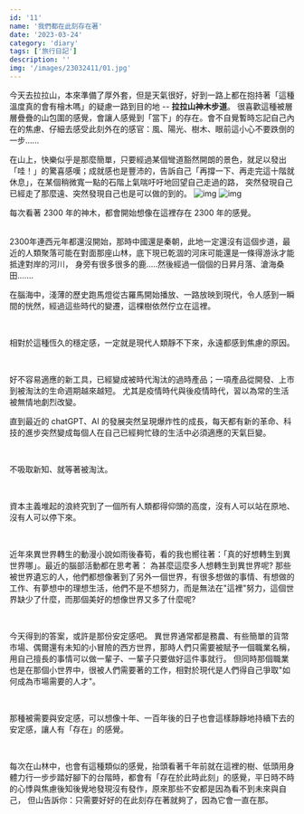 ```yaml
---
id: '11'
name: '我們都在此刻存在著'
date: '2023-03-24'
category: 'diary'
tags: ['旅行日記']
description: ''
img: '/images/23032411/01.jpg'
---
```


今天去拉拉山，本來準備了厚外套，但是天氣很好，好到一路上都在抱持著「這種溫度真的會有檜木嗎」的疑慮一路到目的地 -- **拉拉山神木步道**。
很喜歡這種被層層疊疊的山包圍的感覺，會讓人感覺到「當下」的存在。會不自覺暫時忘記自己內在的焦慮、仔細去感受此刻外在的感官：風、陽光、樹木、眼前這小心不要跌倒的一步......

在山上，快樂似乎是那麼簡單，只要經過某個彎道豁然開朗的景色，就足以發出「哇！」的驚喜感嘆；成就感也是豐沛的，告訴自己「再撐一下、再走完這十階就休息」，在某個稍微寬一點的石階上氣喘吁吁地回望自己走過的路，
突然發現自己已經走了那麼遠、突然發現自己也是可以做的到的。
![img](/images/23032411/02.jpg)
![img](/images/23032411/03.jpg)

每次看著 2300 年的神木，都會開始想像在這裡存在 2300 年的感覺。

<br/>
2300年連西元年都還沒開始，那時中國還是秦朝，此地一定還沒有這個步道，最近的人類聚落可能在對面那座山林，底下現已乾涸的河床可能還是一條得游泳才能抵達對岸的河川，
身旁有很多很多的鹿.....然後經過一個個的日昇月落、滄海桑田.......

在腦海中，淺薄的歷史跑馬燈從古羅馬開始播放、一路放映到現代，令人感到一瞬間的恍然，經過這些時代的變遷，這棵樹依然佇立在這裡。

<br/>

相對於這種恆久的穩定感，一定就是現代人類靜不下來，永遠都感到焦慮的原因。

<br/>

好不容易適應的新工具，已經變成被時代淘汰的過時產品；一項產品從開發、上市到被淘汰的生命週期越來越短。
尤其是疫情時代與後疫情時代，習以為常的生活被無情地劇烈改變。

直到最近的 chatGPT、AI 的發展突然呈現爆炸性的成長，每天都有新的革命、科技的進步突然變成每個人在自己已經夠忙碌的生活中必須適應的天氣巨變。

<br/>

不吸取新知、就等著被淘汰。

<br/>

資本主義堆起的浪終究到了一個所有人類都得仰頭的高度，沒有人可以站在原地、沒有人可以停下來。

<br/>

近年來異世界轉生的動漫小說如雨後春筍，看的我也嚮往著：「真的好想轉生到異世界哪」。最近的腦部活動都在思考著：
為甚麼這麼多人想轉生到異世界呢? 那些被世界遺忘的人，他們都想像著到了另外一個世界，有很多想做的事情、有想做的工作、有夢想中的理想生活，他們不是不想努力，而是無法在"這裡"努力，這個世界缺少了什麼，而那個美好的想像世界又多了什麼呢?

<br/>


今天得到的答案，或許是那份安定感吧。
異世界通常都是務農、有些簡單的貨幣市場、偶爾還有未知的小冒險的西方世界，那時人們只需要被賦予一個職業名稱，用自己擅長的事情可以做一輩子、一輩子只要做好這件事就行。
但同時那個職業也是在那個小世界中，很被人們需要著的工作，相對於現代是人們得自己爭取"如何成為市場需要的人才"。

<br/>

那種被需要與安定感，可以想像十年、一百年後的日子也會這樣靜靜地持續下去的安定感，讓人有「存在」的感覺。

<br/>

每次在山林中，也會有這種類似的感覺，抬頭看著千年前就在這裡的樹、低頭用身體力行一步步踏好腳下的台階時，都會有「存在於此時此刻」的感覺，平日時不時的心悸與焦慮後知後覺地發現沒有發作，原來那些不安都是因為看不到未來與自己，
但山告訴你：只需要好好的在此刻存在著就夠了，因為它會一直在那。
